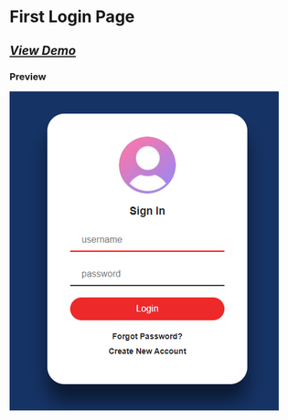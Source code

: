 # First Login Page
## *[View Demo](https://bhaveshpatil81299.github.io/Simple-Login-Pages/2/)*

### Preview
![This is an image](images/preview.png)

